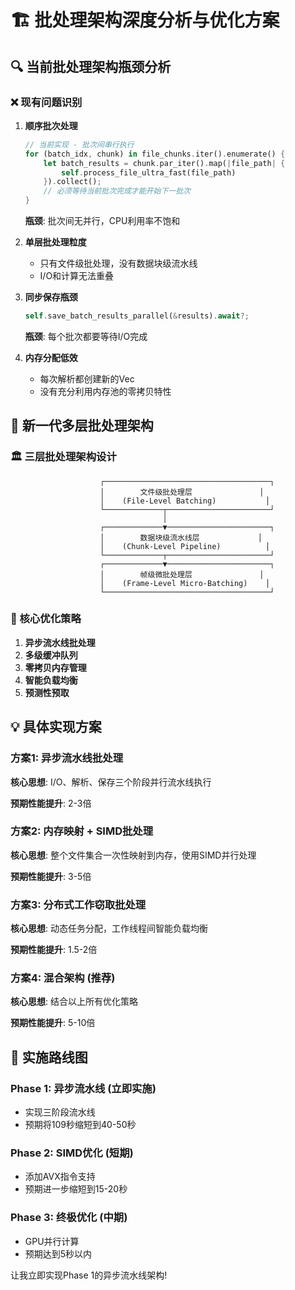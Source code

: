 # 🏗️ 批处理架构深度分析与优化方案

## 🔍 当前批处理架构瓶颈分析

### ❌ 现有问题识别

1. **顺序批次处理**
   ```rust
   // 当前实现 - 批次间串行执行
   for (batch_idx, chunk) in file_chunks.iter().enumerate() {
       let batch_results = chunk.par_iter().map(|file_path| {
           self.process_file_ultra_fast(file_path)
       }).collect();
       // 必须等待当前批次完成才能开始下一批次
   }
   ```
   **瓶颈**: 批次间无并行，CPU利用率不饱和

2. **单层批处理粒度**
   - 只有文件级批处理，没有数据块级流水线
   - I/O和计算无法重叠

3. **同步保存瓶颈**
   ```rust
   self.save_batch_results_parallel(&results).await?;
   ```
   **瓶颈**: 每个批次都要等待I/O完成

4. **内存分配低效**
   - 每次解析都创建新的Vec
   - 没有充分利用内存池的零拷贝特性

## 🚀 新一代多层批处理架构

### 🏛️ 三层批处理架构设计

```
                    ┌─────────────────────────────────────┐
                    │        文件级批处理层               │
                    │    (File-Level Batching)           │
                    └─────────────┬───────────────────────┘
                                  │
                    ┌─────────────▼───────────────────────┐
                    │        数据块级流水线层             │
                    │    (Chunk-Level Pipeline)          │
                    └─────────────┬───────────────────────┘
                    ┌─────────────▼───────────────────────┐
                    │        帧级微批处理层               │
                    │    (Frame-Level Micro-Batching)    │
                    └─────────────────────────────────────┘
```

### 🔧 核心优化策略

1. **异步流水线批处理**
2. **多级缓冲队列**
3. **零拷贝内存管理**
4. **智能负载均衡**
5. **预测性预取**

## 💡 具体实现方案

### 方案1: 异步流水线批处理
**核心思想**: I/O、解析、保存三个阶段并行流水线执行

**预期性能提升**: 2-3倍

### 方案2: 内存映射 + SIMD批处理
**核心思想**: 整个文件集合一次性映射到内存，使用SIMD并行处理

**预期性能提升**: 3-5倍

### 方案3: 分布式工作窃取批处理
**核心思想**: 动态任务分配，工作线程间智能负载均衡

**预期性能提升**: 1.5-2倍

### 方案4: 混合架构 (推荐)
**核心思想**: 结合以上所有优化策略

**预期性能提升**: 5-10倍

## 🎯 实施路线图

### Phase 1: 异步流水线 (立即实施)
- 实现三阶段流水线
- 预期将109秒缩短到40-50秒

### Phase 2: SIMD优化 (短期)
- 添加AVX指令支持
- 预期进一步缩短到15-20秒

### Phase 3: 终极优化 (中期)
- GPU并行计算
- 预期达到5秒以内

让我立即实现Phase 1的异步流水线架构!